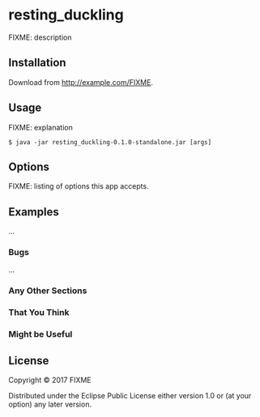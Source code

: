 # resting_duckling

FIXME: description

## Installation

Download from http://example.com/FIXME.

## Usage

FIXME: explanation

    $ java -jar resting_duckling-0.1.0-standalone.jar [args]

## Options

FIXME: listing of options this app accepts.

## Examples

...

### Bugs

...

### Any Other Sections
### That You Think
### Might be Useful

## License

Copyright © 2017 FIXME

Distributed under the Eclipse Public License either version 1.0 or (at
your option) any later version.
